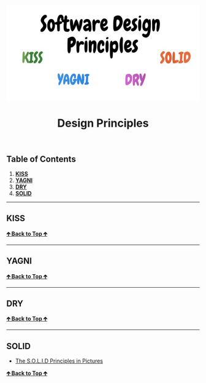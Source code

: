 <h1 align="center">
  <br>
  <img src="../img/design-principles.jpg" alt="Design Principles" height="250">
  <br>
  <br>
  Design Principles
  <br>
  <br>
</h1>

## Table of Contents

1. **[KISS](#KISS)**
2. **[YAGNI](#YAGNI)**
3. **[DRY](#DRY)**
4. **[SOLID](#SOLID)**

---

## KISS

**[🡱 Back to Top 🡱](#table-of-contents)**

---

## YAGNI

**[🡱 Back to Top 🡱](#table-of-contents)**

---

## DRY

**[🡱 Back to Top 🡱](#table-of-contents)**

---

## SOLID

- [The S.O.L.I.D Principles in Pictures](https://medium.com/backticks-tildes/the-s-o-l-i-d-principles-in-pictures-b34ce2f1e898)

**[🡱 Back to Top 🡱](#table-of-contents)**